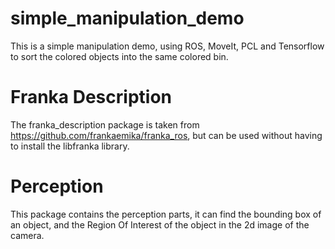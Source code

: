 # simple_manipulation_demo
This is a simple manipulation demo, using ROS, MoveIt, PCL and Tensorflow to sort the colored objects into the same colored bin. 

# Franka Description
The franka_description package is taken from https://github.com/frankaemika/franka_ros, but can be used without having to install the libfranka library. 

# Perception
This package contains the perception parts, it can find the bounding box of an object, and the Region Of Interest of the object in the 2d image of the camera. 
